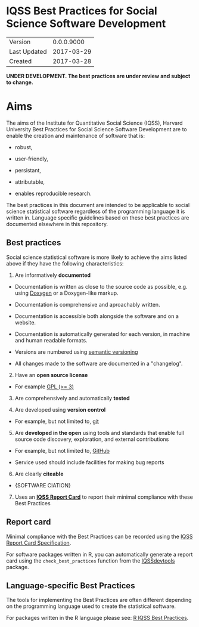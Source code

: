 # IQSS Best Practices for Social Science Software Development

|              |                     |
| ------------ | ------------------- |
| Version      | 0.0.0.9000          |
| Last Updated | 2017-03-29          |
| Created      | 2017-03-28          |

**UNDER DEVELOPMENT. The best practices are under review and subject to change.**

# Aims

The aims of the Institute for Quantitative Social Science (IQSS), Harvard University Best Practices for Social Science Software Development are to enable the creation and maintenance of software that is:

-   robust,

-   user-friendly,

-   persistant,

-   attributable,

-   enables reproducible research.

The best practices in this document are intended to be applicable to social science statistical software regardless of the programming language it is written in. Language specific guidelines based on these best practices are documented elsewhere in this repository.

## Best practices

Social science statistical software is more likely to achieve the aims listed above if they have the following characteristics:

1.  Are informatively **documented**

-   Documentation is written as close to the source code as possible, e.g. using [Doxygen](http://www.stack.nl/~dimitri/doxygen/) or a Doxygen-like markup.

-   Documentation is comprehensive and aproachably written.

-   Documentation is accessible both alongside the software and on a website.

-   Documentation is automatically generated for each version, in machine and human readable formats.

-   Versions are numbered using [semantic versioning](http://semver.org/.)

-   All changes made to the software are documented in a "changelog".

2.  Have an **open source license**

-   For example [GPL (>= 3)](https://www.gnu.org/licenses/gpl-3.0.en.html)

3.  Are comprehensively and automatically **tested**

4.  Are developed using **version control**

-   For example, but not limited to, [git](https://git-scm.com/)

5.  Are **developed in the open** using tools and standards that enable full source code discovery, exploration, and external contributions

-   For example, but not limited to, [GitHub](https://github.com/)

-   Service used should include facilities for making bug reports

6.  Are clearly **citeable**

-   {SOFTWARE CIATION}

7.  Uses an [**IQSS Report Card**](report_card/iqss_report_card_spec.md) to report their minimal compliance with these Best Practices

## Report card

Minimal compliance with the Best Practices can be recorded using the [IQSS Report Card Specification](report_card/iqss_report_card_spec.md).

For software packages written in R, you can automatically generate a report card using the `check_best_practices` function from the [IQSSdevtools](IQSSdevtools) package.

## Language-specific Best Practices

The tools for implementing the Best Practices are often different depending on the programming language used to create the statistical software.

For packages written in the R language please see: [R IQSS Best Practices](best_practices_per_language/r_best_practices.md).
